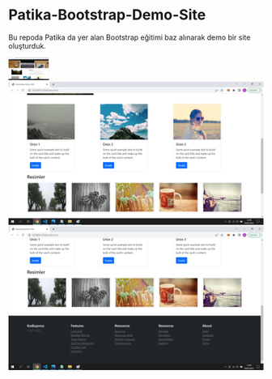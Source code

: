 # Patika-Bootstrap-Demo-Site
Bu repoda Patika da yer alan Bootstrap eğitimi baz alınarak demo bir site oluşturduk.

<img src="https://github.com/kerimkosem/Patika-Bootstrap-Demo-Site/blob/main/screenshot1.png" width="80">
<img src="https://github.com/kerimkosem/Patika-Bootstrap-Demo-Site/blob/main/screenshot2.png" width="auto">
<img src="https://github.com/kerimkosem/Patika-Bootstrap-Demo-Site/blob/main/screenshot3.png" width="auto">
